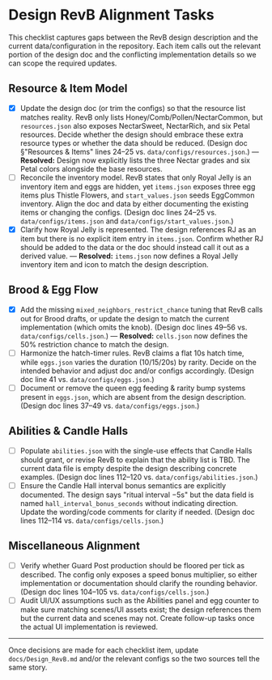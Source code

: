 # Design RevB Alignment Tasks

This checklist captures gaps between the RevB design description and the current data/configuration in the repository. Each item calls out the relevant portion of the design doc and the conflicting implementation details so we can scope the required updates.

## Resource & Item Model

- [x] Update the design doc (or trim the configs) so that the resource list matches reality. RevB only lists Honey/Comb/Pollen/NectarCommon, but `resources.json` also exposes NectarSweet, NectarRich, and six Petal resources. Decide whether the design should embrace these extra resource types or whether the data should be reduced. (Design doc §"Resources & Items" lines 24–25 vs. `data/configs/resources.json`.) — **Resolved:** Design now explicitly lists the three Nectar grades and six Petal colors alongside the base resources.
- [ ] Reconcile the inventory model. RevB states that only Royal Jelly is an inventory item and eggs are hidden, yet `items.json` exposes three egg items plus Thistle Flowers, and `start_values.json` seeds EggCommon inventory. Align the doc and data by either documenting the existing items or changing the configs. (Design doc lines 24–25 vs. `data/configs/items.json` and `data/configs/start_values.json`.)
- [x] Clarify how Royal Jelly is represented. The design references RJ as an item but there is no explicit item entry in `items.json`. Confirm whether RJ should be added to the data or the doc should instead call it out as a derived value. — **Resolved:** `items.json` now defines a Royal Jelly inventory item and icon to match the design description.

## Brood & Egg Flow

- [x] Add the missing `mixed_neighbors_restrict_chance` tuning that RevB calls out for Brood drafts, or update the design to match the current implementation (which omits the knob). (Design doc lines 49–56 vs. `data/configs/cells.json`.) — **Resolved:** `cells.json` now defines the 50% restriction chance to match the design.
- [ ] Harmonize the hatch-timer rules. RevB claims a flat 10s hatch time, while `eggs.json` varies the duration (10/15/20s) by rarity. Decide on the intended behavior and adjust doc and/or configs accordingly. (Design doc line 41 vs. `data/configs/eggs.json`.)
- [ ] Document or remove the queen egg feeding & rarity bump systems present in `eggs.json`, which are absent from the design description. (Design doc lines 37–49 vs. `data/configs/eggs.json`.)

## Abilities & Candle Halls

- [ ] Populate `abilities.json` with the single-use effects that Candle Halls should grant, or revise RevB to explain that the ability list is TBD. The current data file is empty despite the design describing concrete examples. (Design doc lines 112–120 vs. `data/configs/abilities.json`.)
- [ ] Ensure the Candle Hall interval bonus semantics are explicitly documented. The design says "ritual interval −5s" but the data field is named `hall_interval_bonus_seconds` without indicating direction. Update the wording/code comments for clarity if needed. (Design doc lines 112–114 vs. `data/configs/cells.json`.)

## Miscellaneous Alignment

- [ ] Verify whether Guard Post production should be floored per tick as described. The config only exposes a speed bonus multiplier, so either implementation or documentation should clarify the rounding behavior. (Design doc lines 104–105 vs. `data/configs/cells.json`.)
- [ ] Audit UI/UX assumptions such as the Abilities panel and egg counter to make sure matching scenes/UI assets exist; the design references them but the current data and scenes may not. Create follow-up tasks once the actual UI implementation is reviewed.

---

Once decisions are made for each checklist item, update `docs/Design_RevB.md` and/or the relevant configs so the two sources tell the same story.
